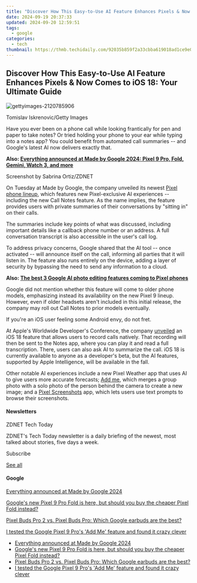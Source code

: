 ```yaml
---
title: "Discover How This Easy-to-Use AI Feature Enhances Pixels & Now Comes to iOS 18: Your Ultimate Guide"
date: 2024-09-19 20:37:33
updated: 2024-09-20 12:59:51
tags:
  - google
categories:
  - tech
thumbnail: https://thmb.techidaily.com/92035b859f2a33cbba619018ad1ce9e04183738fea2a2a1a7fe9a2df3a6ca28a.jpg
---
```


## Discover How This Easy-to-Use AI Feature Enhances Pixels & Now Comes to iOS 18: Your Ultimate Guide

![gettyimages-2120785906](https://www.zdnet.com/a/img/resize/4bba6cdbef8f0295d539d02d54d8cd050f85e986/2024/08/13/21a714cc-f10e-480f-bbd7-467871ba9ebb/gettyimages-2120785906.jpg?auto=webp&width=1280)

Tomislav Iskrenovic/Getty Images

Have you ever been on a phone call while looking frantically for pen and paper to take notes? Or tried holding your phone to your ear while typing into a notes app? You could benefit from automated call summaries -- and Google's latest AI now delivers exactly that.

**Also: [Everything announced at Made by Google 2024: Pixel 9 Pro, Fold, Gemini, Watch 3, and more](https://www.zdnet.com/article/everything-announced-at-made-by-google-2024-pixel-9-pro-fold-gemini-watch-3-and-more/)**

Screenshot by Sabrina Ortiz/ZDNET

On Tuesday at Made by Google, the company unveiled its newest [Pixel phone lineup](https://www.zdnet.com/article/these-three-ai-features-sold-me-on-the-google-pixel-9-pro-and-theyre-very-clever/), which features new Pixel-exclusive AI experiences -- including the new Call Notes feature. As the name implies, the feature provides users with private summaries of their conversations by "sitting in" on their calls.

The summaries include key points of what was discussed, including important details like a callback phone number or an address. A full conversation transcript is also accessible in the user's call log. 

To address privacy concerns, Google shared that the AI tool -- once activated -- will announce itself on the call, informing all parties that it will listen in. The feature also runs entirely on the device, adding a layer of security by bypassing the need to send any information to a cloud. 

**Also: [The best 3 Google AI photo editing features coming to Pixel phones](https://www.zdnet.com/article/best-3-google-ai-photo-editing-features-coming-to-pixel-phones/)**

Google did not mention whether this feature will come to older phone models, emphasizing instead its availability on the new Pixel 9 lineup. However, even if older headsets aren't included in this initial release, the company may roll out Call Notes to prior models eventually. 

If you're an iOS user feeling some Android envy, do not fret. 

At Apple's Worldwide Developer's Conference, the company [unveiled](https://www.zdnet.com/article/apples-ios-18-will-let-you-record-phone-calls-without-a-third-party-app/) an iOS 18 feature that allows users to record calls natively. That recording will then be sent to the Notes app, where you can play it and read a full transcription. There, users can also ask AI to summarize the call. iOS 18 is currently available to anyone as a developer's beta, but the AI features, supported by Apple Intelligence, will be available in the fall. 

Other notable AI experiences include a new Pixel Weather app that uses AI to give users more accurate forecasts; [Add me](https://www.zdnet.com/article/i-tested-the-google-pixel-9-pros-add-me-feature-and-found-it-crazy-clever/), which merges a group photo with a solo photo of the person behind the camera to create a new image; and a [Pixel Screenshots](https://www.zdnet.com/article/the-6-best-ai-features-coming-to-googles-new-pixel-9-lineup/) app, which lets users use text prompts to browse their screenshots. 

#### Newsletters

ZDNET Tech Today

ZDNET's Tech Today newsletter is a daily briefing of the newest, most talked about stories, five days a week.

 Subscribe

[See all](https://www.zdnet.com/newsletters/)

#### Google

[Everything announced at Made by Google 2024](https://www.zdnet.com/article/everything-announced-at-made-by-google-2024-pixel-9-pro-fold-gemini-watch-3-and-more/ "Everything announced at Made by Google 2024")

[Google's new Pixel 9 Pro Fold is here, but should you buy the cheaper Pixel Fold instead?](https://www.zdnet.com/article/google-pixel-9-pro-fold-vs-pixel-fold/ "Google's new Pixel 9 Pro Fold is here, but should you buy the cheaper Pixel Fold instead?")

[Pixel Buds Pro 2 vs. Pixel Buds Pro: Which Google earbuds are the best?](https://www.zdnet.com/article/pixel-buds-pro-2-vs-pixel-buds-pro-which-google-earbuds-are-the-best/ "Pixel Buds Pro 2 vs. Pixel Buds Pro: Which Google earbuds are the best?")

[I tested the Google Pixel 9 Pro's 'Add Me' feature and found it crazy clever](https://www.zdnet.com/article/the-google-pixel-9-pros-add-me-feature-is-an-ar-camera-tool-youll-actually-use/ "I tested the Google Pixel 9 Pro's 'Add Me' feature and found it crazy clever")

* [Everything announced at Made by Google 2024](https://www.zdnet.com/article/everything-announced-at-made-by-google-2024-pixel-9-pro-fold-gemini-watch-3-and-more/ "Everything announced at Made by Google 2024")
* [Google's new Pixel 9 Pro Fold is here, but should you buy the cheaper Pixel Fold instead?](https://www.zdnet.com/article/google-pixel-9-pro-fold-vs-pixel-fold/ "Google's new Pixel 9 Pro Fold is here, but should you buy the cheaper Pixel Fold instead?")
* [Pixel Buds Pro 2 vs. Pixel Buds Pro: Which Google earbuds are the best?](https://www.zdnet.com/article/pixel-buds-pro-2-vs-pixel-buds-pro-which-google-earbuds-are-the-best/ "Pixel Buds Pro 2 vs. Pixel Buds Pro: Which Google earbuds are the best?")
* [I tested the Google Pixel 9 Pro's 'Add Me' feature and found it crazy clever](https://www.zdnet.com/article/the-google-pixel-9-pros-add-me-feature-is-an-ar-camera-tool-youll-actually-use/ "I tested the Google Pixel 9 Pro's 'Add Me' feature and found it crazy clever")

<ins class="adsbygoogle"
     style="display:block"
     data-ad-format="autorelaxed"
     data-ad-client="ca-pub-7571918770474297"
     data-ad-slot="1223367746"></ins>



<ins class="adsbygoogle"
     style="display:block"
     data-ad-client="ca-pub-7571918770474297"
     data-ad-slot="8358498916"
     data-ad-format="auto"
     data-full-width-responsive="true"></ins>

